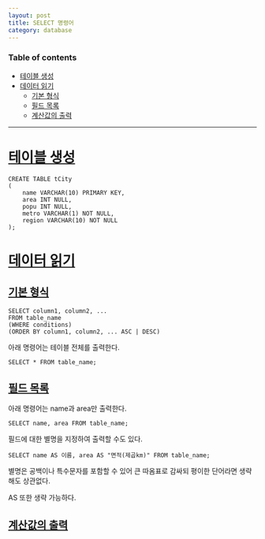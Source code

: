 ```yaml
---
layout: post
title: SELECT 명령어
category: database
---
```


### Table of contents
- [테이블 생성](#테이블-생성)
- [데이터 읽기](#데이터-읽기)
	- [기본 형식](#기본-형식)
	- [필드 목록](#필드-목록)
	- [계산값의 출력](#계산값의-출력)

---

# [테이블 생성](#테이블-생성)
```
CREATE TABLE tCity
(
	name VARCHAR(10) PRIMARY KEY,
	area INT NULL,
	popu INT NULL,
	metro VARCHAR(1) NOT NULL,
	region VARCHAR(10) NOT NULL
);
```

# [데이터 읽기](#데이터-읽기)

## [기본 형식](#기본-형식)
```
SELECT column1, column2, ...
FROM table_name
(WHERE conditions)
(ORDER BY column1, column2, ... ASC | DESC)
```

아래 명령어는 테이블 전체를 출력한다.

`SELECT * FROM table_name;`

## [필드 목록](#필드-목록)

아래 명령어는 name과 area만 출력한다.

`SELECT name, area FROM table_name;`

필드에 대한 별명을 지정하여 출력할 수도 있다.

`SELECT name AS 이름, area AS "면적(제곱km)" FROM table_name;`


별명은 공백이나 특수문자를 포함할 수 있어 큰 따옴표로 감싸되 평이한 단어라면 생략해도 상관없다.

AS 또한 생략 가능하다.

## [계산값의 출력](#계산값의-출력)
